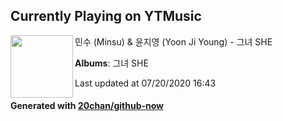 ## Currently Playing on YTMusic

[<img align="left" width="100" src="https://lh3.googleusercontent.com/jVlP4dLrER8uH_2ojkYfV4jSRhoNquKmAlMUYNaHjT1GjgN3bOXR8-4R1-T1AG-d4DXdZvx_mtNaTLmu">](https://music.youtube.com/channel/UCDnqbjv0zR9Bs8go3Blaijg)

민수 (Minsu) & 윤지영 (Yoon Ji Young) - 그녀 SHE

**Albums**: 그녀 SHE

Last updated at 07/20/2020 16:43

#### Generated with [20chan/github-now](https://github.com/20chan/github-now)


<!--
**20chan/20chan** is a ✨ _special_ ✨ repository because its `README.md` (this file) appears on your GitHub profile.

Here are some ideas to get you started:

- 🔭 I’m currently working on ...
- 🌱 I’m currently learning ...
- 👯 I’m looking to collaborate on ...
- 🤔 I’m looking for help with ...
- 💬 Ask me about ...
- 📫 How to reach me: ...
- 😄 Pronouns: ...
- ⚡ Fun fact: ...
-->
